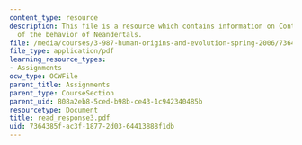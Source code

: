 ```yaml
---
content_type: resource
description: This file is a resource which contains information on Contrasting views
  of the behavior of Neandertals.
file: /media/courses/3-987-human-origins-and-evolution-spring-2006/7364385fac3f18772d0364413888f1db_read_response3.pdf
file_type: application/pdf
learning_resource_types:
- Assignments
ocw_type: OCWFile
parent_title: Assignments
parent_type: CourseSection
parent_uid: 808a2eb8-5ced-b98b-ce43-1c942340485b
resourcetype: Document
title: read_response3.pdf
uid: 7364385f-ac3f-1877-2d03-64413888f1db
---
```

